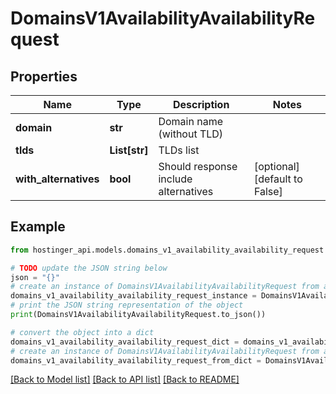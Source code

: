 # DomainsV1AvailabilityAvailabilityRequest


## Properties

Name | Type | Description | Notes
------------ | ------------- | ------------- | -------------
**domain** | **str** | Domain name (without TLD) | 
**tlds** | **List[str]** | TLDs list | 
**with_alternatives** | **bool** | Should response include alternatives | [optional] [default to False]

## Example

```python
from hostinger_api.models.domains_v1_availability_availability_request import DomainsV1AvailabilityAvailabilityRequest

# TODO update the JSON string below
json = "{}"
# create an instance of DomainsV1AvailabilityAvailabilityRequest from a JSON string
domains_v1_availability_availability_request_instance = DomainsV1AvailabilityAvailabilityRequest.from_json(json)
# print the JSON string representation of the object
print(DomainsV1AvailabilityAvailabilityRequest.to_json())

# convert the object into a dict
domains_v1_availability_availability_request_dict = domains_v1_availability_availability_request_instance.to_dict()
# create an instance of DomainsV1AvailabilityAvailabilityRequest from a dict
domains_v1_availability_availability_request_from_dict = DomainsV1AvailabilityAvailabilityRequest.from_dict(domains_v1_availability_availability_request_dict)
```
[[Back to Model list]](../README.md#documentation-for-models) [[Back to API list]](../README.md#documentation-for-api-endpoints) [[Back to README]](../README.md)



